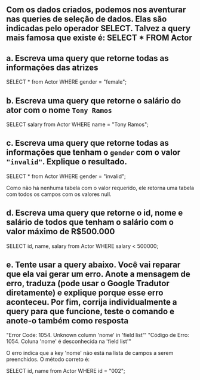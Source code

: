 ## Com os dados criados, podemos nos aventurar nas queries de seleção de dados. Elas são indicadas pelo operador SELECT. Talvez a query mais famosa que existe é: SELECT * FROM Actor

## a. Escreva uma query que retorne todas as informações das atrizes

SELECT * from Actor WHERE gender = "female";

## b. Escreva uma query que retorne o salário do ator com o nome `Tony Ramos`

SELECT salary from Actor WHERE name = "Tony Ramos";

## c. Escreva uma query que retorne todas as informações que tenham o `gender` com o valor `"invalid"`. Explique o resultado.

SELECT * from Actor WHERE gender = "invalid";

Como não há nenhuma tabela com o valor requerido, ele retorna uma tabela com todos os campos com os valores null.

## d. Escreva uma query que retorne o id, nome e salário de todos que tenham o salário com o valor máximo de R$500.000

SELECT id, name, salary from Actor WHERE salary < 500000;

## e. Tente usar a query abaixo. Você vai reparar que ela vai gerar um erro. Anote a mensagem de erro, traduza (pode usar o Google Tradutor diretamente) e explique porque esse erro aconteceu. Por fim, corrija individualmente a query para que funcione, teste o comando e anote-o também como resposta


"Error Code: 1054. Unknown column 'nome' in 'field list'"
"Código de Erro: 1054. Coluna 'nome' é desconhecida na 'field list'"

O erro indica que a key 'nome' não está na lista de campos a serem preenchidos. O método correto é:

SELECT id, name from Actor WHERE id = "002";
